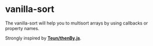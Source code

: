 # vanilla-sort

The vanilla-sort will help you to multisort arrays by using callbacks or property names.

Strongly inspired by [**Teun/thenBy.js**](https://github.com/Teun/thenBy.js).
